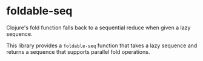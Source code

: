 foldable-seq
============

Clojure's fold function falls back to a sequential reduce when given a lazy sequence.

This library provides a `foldable-seq` function that takes a lazy sequence and returns a sequence that supports parallel fold operations.
